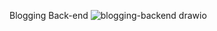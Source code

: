 Blogging Back-end
![blogging-backend drawio](https://github.com/user-attachments/assets/9c5fbfb9-eb77-4ec7-bfda-2fa7cdc545f6)
